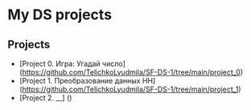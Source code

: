 # My DS projects

## Projects

* [Project 0. Игра: Угадай число] (https://github.com/TelichkoLyudmila/SF-DS-1/tree/main/project_0)
* [Project 1. Преобразование данных HH] (https://github.com/TelichkoLyudmila/SF-DS-1/tree/main/project_1) 
* [Project 2. __] ()

